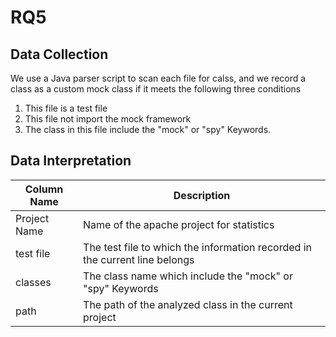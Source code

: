 # RQ5
## Data Collection
We use a Java parser script to scan each file for calss, and we record a class as a custom mock class if it meets the following three conditions
1. This file is a test file
2. This file not import the mock framework
3. The class in this file include the "mock" or "spy" Keywords.
## Data Interpretation
| Column Name  | Description |
| ------------- | ------------- |
| Project Name  | Name of the apache project for statistics |
| test file  | The test file to which the information recorded in the current line belongs |
|classes|The class name which include the "mock" or "spy" Keywords|
|path|The path of the analyzed class in the current project|
